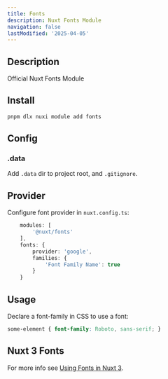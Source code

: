 ```yaml
---
title: Fonts
description: Nuxt Fonts Module
navigation: false
lastModified: '2025-04-05'
---
```


## Description

Official Nuxt Fonts Module

## Install

```bash
pnpm dlx nuxi module add fonts
```

## Config

### .data

Add `.data` dir to project root, and `.gitignore`.

## Provider

Configure font provider in `nuxt.config.ts`:

```ts
    modules: [
        '@nuxt/fonts'
    ],
    fonts: {
        provider: 'google',
        families: {
            'Font Family Name': true
        }
    }
```

## Usage

Declare a font-family in CSS to use a font:

```css
some-element { font-family: Roboto, sans-serif; }
```

## Nuxt 3 Fonts

For more info see [Using Fonts in Nuxt 3](../fonts).
